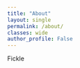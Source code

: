 ```yaml
---
title: "About"
layout: single
permalink: /about/
classes: wide
author_profile: False
---
```


Fickle
